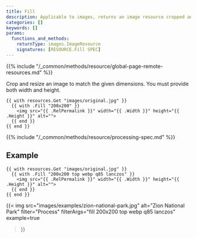 ```yaml
---
title: Fill
description: Applicable to images, returns an image resource cropped and resized to the given dimensions.
categories: []
keywords: []
params:
  functions_and_methods:
    returnType: images.ImageResource
    signatures: [RESOURCE.Fill SPEC]
---
```


{{% include "/_common/methods/resource/global-page-remote-resources.md" %}}

Crop and resize an image to match the given dimensions. You must provide both width and height.

```go-html-template
{{ with resources.Get "images/original.jpg" }}
  {{ with .Fill "200x200" }}
    <img src="{{ .RelPermalink }}" width="{{ .Width }}" height="{{ .Height }}" alt="">
  {{ end }}
{{ end }}
```

{{% include "/_common/methods/resource/processing-spec.md" %}}

## Example

```go-html-template
{{ with resources.Get "images/original.jpg" }}
  {{ with .Fill "200x200 top webp q85 lanczos" }}
    <img src="{{ .RelPermalink }}" width="{{ .Width }}" height="{{ .Height }}" alt="">
  {{ end }}
{{ end }}
```

{{< img
  src="images/examples/zion-national-park.jpg"
  alt="Zion National Park"
  filter="Process"
  filterArgs="fill 200x200 top webp q85 lanczos"
  example=true
>}}
